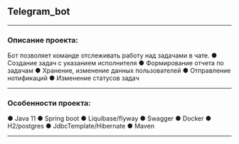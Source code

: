 ## Telegram_bot
***
### Описание проекта:
Бот позволяет команде отслеживать работу над задачами в чате.
●	Создание задач с указанием исполнителя
●	Формирование отчета по задачам
●	Хранение, изменение данных пользователей
●	Отправление нотификаций 
●	Изменение статусов задач

***
### Особенности проекта:
●	Java 11
●	Spring boot
●	Liquibase/flyway
●	Swagger
●	Docker
●	H2/postgres
●	JdbcTemplate/Hibernate
●	Maven

***
